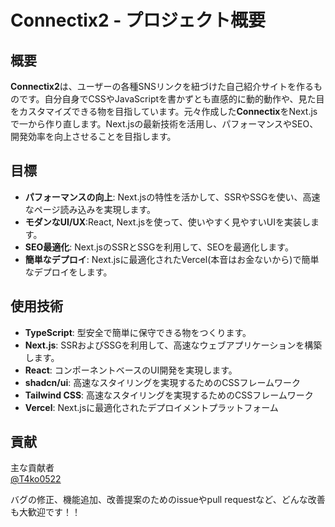 # Connectix2 - プロジェクト概要

## 概要

**Connectix2**は、ユーザーの各種SNSリンクを紐づけた自己紹介サイトを作るものです。自分自身でCSSやJavaScriptを書かずとも直感的に動的動作や、見た目をカスタマイズできる物を目指しています。元々作成した**Connectix**をNext.jsで一から作り直します。Next.jsの最新技術を活用し、パフォーマンスやSEO、開発効率を向上させることを目指します。

## 目標

- **パフォーマンスの向上**: Next.jsの特性を活かして、SSRやSSGを使い、高速なページ読み込みを実現します。
- **モダンなUI/UX**:React, Next.jsを使って、使いやすく見やすいUIを実装します。
- **SEO最適化**: Next.jsのSSRとSSGを利用して、SEOを最適化します。
- **簡単なデプロイ**: Next.jsに最適化されたVercel(本音はお金ないから)で簡単なデプロイをします。

## 使用技術

- **TypeScript**: 型安全で簡単に保守できる物をつくります。
- **Next.js**: SSRおよびSSGを利用して、高速なウェブアプリケーションを構築します。
- **React**: コンポーネントベースのUI開発を実現します。
- **shadcn/ui**: 高速なスタイリングを実現するためのCSSフレームワーク
- **Tailwind CSS**: 高速なスタイリングを実現するためのCSSフレームワーク
- **Vercel**: Next.jsに最適化されたデプロイメントプラットフォーム

## 貢献
主な貢献者  
[@T4ko0522](https://github.com/T4ko0522)  
  
バグの修正、機能追加、改善提案のためのissueやpull requestなど、どんな改善も大歓迎です！！
